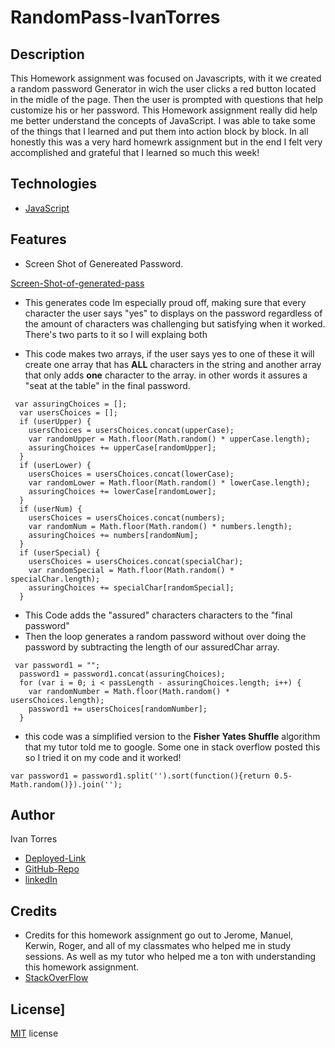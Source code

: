# RandomPass-IvanTorres

## Description 
This Homework assignment was focused on Javascripts, with it we created a random password Generator in wich the user clicks a red button located in the midle of the page. Then the user is prompted with questions that help customize his or her password. This Homework assignment really did help me better understand the concepts of JavaScript. I was able to take some of the things that I learned and put them into action block by block. In all honestly this was a very hard homewrk assignment but in the end I felt very accomplished and grateful that I learned so much this week! 

## Technologies
* [JavaScript](https://www.w3schools.com/js/)

## Features
* Screen Shot of Genereated Password.

[Screen-Shot-of-generated-pass](images/SreenShot.jpg)

* This generates code Im especially proud off, making sure that every character the user says "yes" to displays on the password regardless of the amount of characters was challenging but satisfying when it worked. There's two parts to it so I will explaing both

* This code makes two arrays, if the user says yes to one of these it will create one array that has **ALL** characters in the string and another array that only adds **one** character to the array. in other words it assures a "seat at the table" in the final password.

```
 var assuringChoices = [];
  var usersChoices = [];
  if (userUpper) {
    usersChoices = usersChoices.concat(upperCase);
    var randomUpper = Math.floor(Math.random() * upperCase.length);
    assuringChoices += upperCase[randomUpper];
  }
  if (userLower) {
    usersChoices = usersChoices.concat(lowerCase);
    var randomLower = Math.floor(Math.random() * lowerCase.length);
    assuringChoices += lowerCase[randomLower];
  }
  if (userNum) {
    usersChoices = usersChoices.concat(numbers);
    var randomNum = Math.floor(Math.random() * numbers.length);
    assuringChoices += numbers[randomNum];
  }
  if (userSpecial) {
    usersChoices = usersChoices.concat(specialChar);
    var randomSpecial = Math.floor(Math.random() * specialChar.length);
    assuringChoices += specialChar[randomSpecial];
  } 
  ```

* This Code adds the "assured" characters characters to the "final password" 
* Then the loop generates a random password without over doing the password by subtracting the length of our assuredChar array. 

```
 var password1 = "";
  password1 = password1.concat(assuringChoices);
  for (var i = 0; i < passLength - assuringChoices.length; i++) {
    var randomNumber = Math.floor(Math.random() * usersChoices.length);
    password1 += usersChoices[randomNumber];
  }
  ```

* this code was a simplified version to the **Fisher Yates Shuffle** algorithm that my tutor told me to google. Some one in stack overflow posted this so I tried it on my code and it worked! 

```
var password1 = password1.split('').sort(function(){return 0.5-Math.random()}).join('');
```

## Author
Ivan Torres
* [Deployed-Link](https://ivantorresmia.github.io/RandomPass-IvanTorres/)
* [GitHub-Repo](https://github.com/IvanTorresMia/RandomPass-IvanTorres)
* [linkedIn](www.linkedin.com/in/ivan-torres-0828931b2)

## Credits
* Credits for this homework assignment go out to Jerome, Manuel, Kerwin, Roger, and all of my classmates who helped me in study sessions. As well as my tutor who helped me a ton with understanding this homework assignment. 
* [StackOverFlow](https://stackoverflow.com/)


## License]
[MIT](https://choosealicense.com/licenses/mit/#) license 